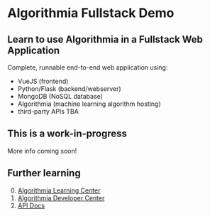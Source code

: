 # Algorithmia Fullstack Demo

## Learn to use Algorithmia in a Fullstack Web Application

Complete, runnable end-to-end web application using:
 - VueJS (frontend)
 - Python/Flask (backend/webserver)
 - MongoDB (NoSQL database)
 - Algorithmia (machine learning algorithm hosting)
 - third-party APIs TBA

## This is a work-in-progress

More info coming soon!

## Further learning

0. [Algorithmia Learning Center](https://learn.algorithmia.com/)
0. [Algorithmia Developer Center](http://developers.algorithmia.com)
0. [API Docs](http://docs.algorithmia.com/)

